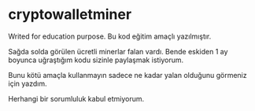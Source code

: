 # cryptowalletminer
Writed for education purpose.
Bu kod eğitim amaçlı yazılmıştır.

Sağda solda görülen ücretli minerlar falan vardı. 
Bende eskiden 1 ay boyunca uğraştığım kodu sizinle paylaşmak istiyorum.

Bunu kötü amaçla kullanmayın sadece ne kadar yalan olduğunu görmeniz için yazdım.

Herhangi bir sorumluluk kabul etmiyorum.
